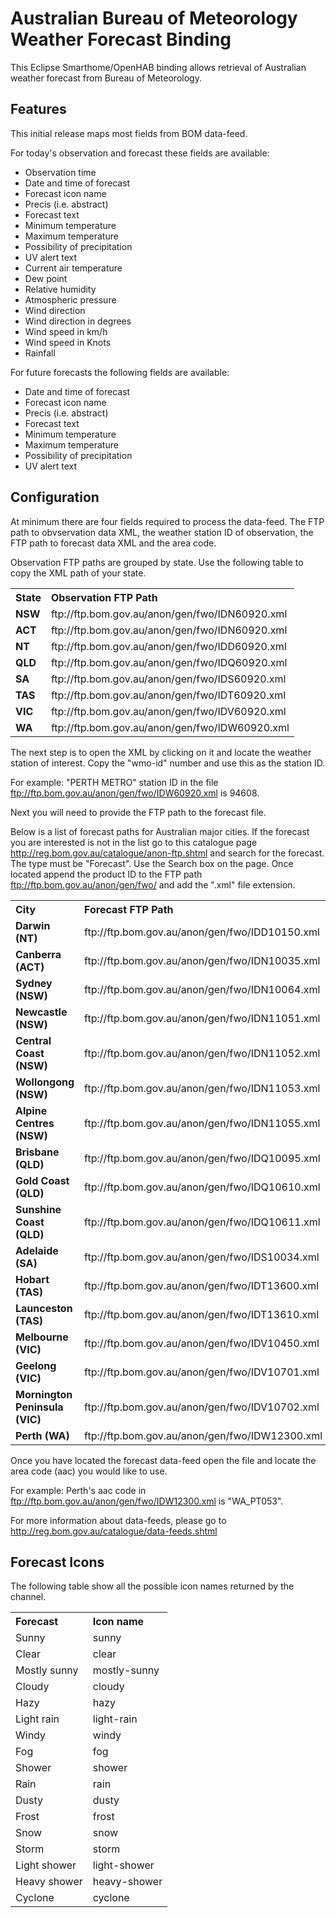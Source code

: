 # <bindingName> Australian Bureau of Meteorology Weather Forecast Binding

This Eclipse Smarthome/OpenHAB binding allows retrieval of Australian weather forecast from Bureau of Meteorology.

## Features

This initial release maps most fields from BOM data-feed.

For today's observation and forecast these fields are available:

- Observation time
- Date and time of forecast
- Forecast icon name
- Precis (i.e. abstract)
- Forecast text
- Minimum temperature
- Maximum temperature
- Possibility of precipitation
- UV alert text
- Current air temperature
- Dew point
- Relative humidity
- Atmospheric pressure
- Wind direction
- Wind direction in degrees
- Wind speed in km/h
- Wind speed in Knots
- Rainfall

For future forecasts the following fields are available:

- Date and time of forecast
- Forecast icon name
- Precis (i.e. abstract)
- Forecast text
- Minimum temperature
- Maximum temperature
- Possibility of precipitation
- UV alert text

## Configuration

At minimum there are four fields required to process the data-feed.  The FTP path to obvservation data XML, the weather station ID of observation, the FTP path to forecast data XML and the area code.

Observation FTP paths are grouped by state. Use the following table to copy the XML path of your state.

<table>
<tr align="left">
  <th>State</th>
  <th>Observation FTP Path</th> 
</tr>
<tr>
  <td><b>NSW</b></td>
  <td>ftp://ftp.bom.gov.au/anon/gen/fwo/IDN60920.xml</td>
</tr>
<tr>
  <td><b>ACT</b></td>
  <td>ftp://ftp.bom.gov.au/anon/gen/fwo/IDN60920.xml</td>
</tr>
<tr>
  <td><b>NT</b></td>
  <td>ftp://ftp.bom.gov.au/anon/gen/fwo/IDD60920.xml</td>
</tr>
<tr>
  <td><b>QLD</b></td>
  <td>ftp://ftp.bom.gov.au/anon/gen/fwo/IDQ60920.xml</td>
</tr>
<tr>
  <td><b>SA</b></td>
  <td>ftp://ftp.bom.gov.au/anon/gen/fwo/IDS60920.xml</td>
</tr>
<tr>
  <td><b>TAS</b></td>
  <td>ftp://ftp.bom.gov.au/anon/gen/fwo/IDT60920.xml</td>
</tr>
<tr>
  <td><b>VIC</b></td>
  <td>ftp://ftp.bom.gov.au/anon/gen/fwo/IDV60920.xml</td>
</tr>
<tr>
  <td><b>WA</b></td>
  <td>ftp://ftp.bom.gov.au/anon/gen/fwo/IDW60920.xml</td>
</tr>
</table>

The next step is to open the XML by clicking on it and locate the weather station of interest.  Copy the "wmo-id" number and use this as the station ID.

For example: "PERTH METRO" station ID in the file ftp://ftp.bom.gov.au/anon/gen/fwo/IDW60920.xml is 94608.

Next you will need to provide the FTP path to the forecast file.

Below is a list of forecast paths for Australian major cities.  If the forecast you are interested is not in the list go to this catalogue page http://reg.bom.gov.au/catalogue/anon-ftp.shtml and search for the forecast.  The type must be "Forecast". Use the Search box on the page.  Once located append the product ID to the FTP path ftp://ftp.bom.gov.au/anon/gen/fwo/ and add the ".xml" file extension.


<table>
<tr align="left">
  <th>City</th>
  <th>Forecast FTP Path</th> 
</tr>
<tr>
  <td><b>Darwin (NT)</b></td>
  <td>ftp://ftp.bom.gov.au/anon/gen/fwo/IDD10150.xml</td>
</tr>
<tr>
  <td><b>Canberra (ACT)</b></td>
  <td>ftp://ftp.bom.gov.au/anon/gen/fwo/IDN10035.xml</td>
</tr>
<tr>
  <td><b>Sydney (NSW)</b></td>
  <td>ftp://ftp.bom.gov.au/anon/gen/fwo/IDN10064.xml</td>
</tr>
<tr>
  <td><b>Newcastle (NSW)</b></td>
  <td>ftp://ftp.bom.gov.au/anon/gen/fwo/IDN11051.xml</td>
</tr>
<tr>
  <td><b>Central Coast (NSW)</b></td>
  <td>ftp://ftp.bom.gov.au/anon/gen/fwo/IDN11052.xml</td>
</tr>
<tr>
  <td><b>Wollongong (NSW)</b></td>
  <td>ftp://ftp.bom.gov.au/anon/gen/fwo/IDN11053.xml</td>
</tr>
<tr>
  <td><b>Alpine Centres (NSW)</b></td>
  <td>ftp://ftp.bom.gov.au/anon/gen/fwo/IDN11055.xml</td>
</tr>
<tr>
  <td><b>Brisbane (QLD)</b></td>
  <td>ftp://ftp.bom.gov.au/anon/gen/fwo/IDQ10095.xml</td>
</tr>
<tr>
  <td><b>Gold Coast (QLD)</b></td>
  <td>ftp://ftp.bom.gov.au/anon/gen/fwo/IDQ10610.xml</td>
</tr>
<tr>
  <td><b>Sunshine Coast (QLD)</b></td>
  <td>ftp://ftp.bom.gov.au/anon/gen/fwo/IDQ10611.xml</td>
</tr>
<tr>
  <td><b>Adelaide (SA)</b></td>
  <td>ftp://ftp.bom.gov.au/anon/gen/fwo/IDS10034.xml</td>
</tr>
<tr>
  <td><b>Hobart (TAS)</b></td>
  <td>ftp://ftp.bom.gov.au/anon/gen/fwo/IDT13600.xml</td>
</tr>
<tr>
  <td><b>Launceston (TAS)</b></td>
  <td>ftp://ftp.bom.gov.au/anon/gen/fwo/IDT13610.xml</td>
</tr>
<tr>
  <td><b>Melbourne (VIC)</b></td>
  <td>ftp://ftp.bom.gov.au/anon/gen/fwo/IDV10450.xml</td>
</tr>
<tr>
  <td><b>Geelong (VIC)</b></td>
  <td>ftp://ftp.bom.gov.au/anon/gen/fwo/IDV10701.xml</td>
</tr>
<tr>
  <td><b>Mornington Peninsula (VIC)</b></td>
  <td>ftp://ftp.bom.gov.au/anon/gen/fwo/IDV10702.xml</td>
</tr>
<tr>
  <td><b>Perth (WA)</b></td>
  <td>ftp://ftp.bom.gov.au/anon/gen/fwo/IDW12300.xml</td>
</tr>
</table>

Once you have located the forecast data-feed open the file and locate the area code (aac) you would like to use.

For example: Perth's aac code in ftp://ftp.bom.gov.au/anon/gen/fwo/IDW12300.xml is "WA_PT053".

For more information about data-feeds, please go to http://reg.bom.gov.au/catalogue/data-feeds.shtml

## Forecast Icons

The following table show all the possible icon names returned by the channel.

<table>
<tr align="left">
  <th>Forecast</th>
  <th>Icon name</th>
</tr>
<tr>
  <td>Sunny</td>
  <td>sunny</td>
</tr>
<tr>
  <td>Clear</td>
  <td>clear</td>
</tr>
<tr>
  <td>Mostly sunny</td>
  <td>mostly-sunny</td>
</tr>
<tr>
  <td>Cloudy</td>
  <td>cloudy</td>
</tr>
<tr>
  <td>Hazy</td>
  <td>hazy</td>
</tr>
<tr>
  <td>Light rain</td>
  <td>light-rain</td>
</tr>
<tr>
  <td>Windy</td>
  <td>windy</td>
</tr>
<tr>
  <td>Fog</td>
  <td>fog</td>
</tr>
<tr>
  <td>Shower</td>
  <td>shower</td>
</tr>
<tr>
  <td>Rain</td>
  <td>rain</td>
</tr>
<tr>
  <td>Dusty</td>
  <td>dusty</td>
</tr>
<tr>
  <td>Frost</td>
  <td>frost</td>
</tr>
<tr>
  <td>Snow</td>
  <td>snow</td>
</tr>
<tr>
  <td>Storm</td>
  <td>storm</td>
</tr>
<tr>
  <td>Light shower</td>
  <td>light-shower</td>
</tr>
<tr>
  <td>Heavy shower</td>
  <td>heavy-shower</td>
</tr>
<tr>
  <td>Cyclone</td>
  <td>cyclone</td>
</tr>
</table>  
